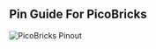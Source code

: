 ## Pin Guide For PicoBricks
![PicoBricks Pinout](https://user-images.githubusercontent.com/112697142/200809463-25eea9bb-fab0-4a6e-a138-81a3c553283f.jpg)
